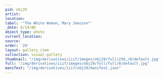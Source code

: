 ```yaml
---
pid: obj29
artist: 
location: 
label: '"The White Woman, Mary Jemison"'
_date: 6/14/06
object_type: photo
current_location: 
source: 
order: '29'
layout: gallery_item
collection: visual-gallery
thumbnail: "/img/derivatives/iiif/images/obj29/full/250,/0/default.jpg"
full: "/img/derivatives/iiif/images/obj29/full/full/0/default.jpg"
manifest: "/img/derivatives/iiif/obj29/manifest.json"
---
```

